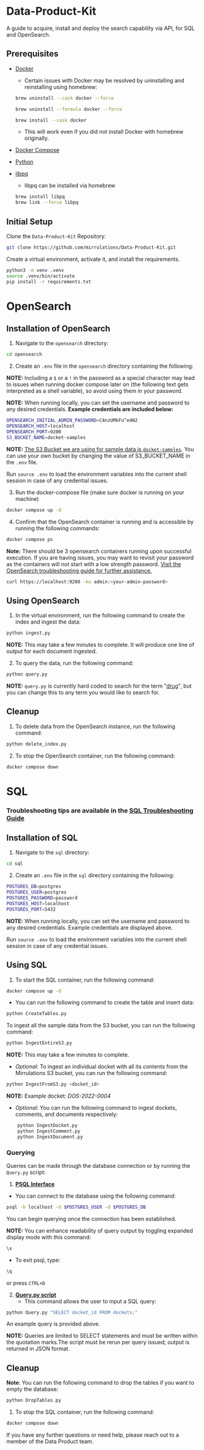 # Data-Product-Kit
A guide to acquire, install and deploy the search capability via API, for SQL and OpenSearch.

## Prerequisites
- [Docker](https://docs.docker.com/get-docker/)
    * Certain issues with Docker may be resolved by uninstalling and reinstalling using homebrew:
    ```bash
    brew uninstall --cask docker --force

    brew uninstall --formula docker --force

    brew install --cask docker
    ```
    * This will work even if you did not install Docker with homebrew originally.

- [Docker Compose](https://docs.docker.com/compose/install/)
- [Python](https://www.python.org/downloads/)
- [libpq](https://www.postgresql.org/docs/current/libpq.html#:~:text=libpq%20is%20the%20C%20application,the%20results%20of%20these%20queries.)
    - libpq can be installed via homebrew
    ```bash
    brew install libpq
    brew link --force libpq
    ```

## Initial Setup

Clone the `Data-Product-Kit` Repository: 
```bash
git clone https://github.com/mirrulations/Data-Product-Kit.git
```

Create a virtual environment, activate it, and install the requirements.
```bash
python3 -m venv .venv
source .venv/bin/activate
pip install -r requirements.txt
```

# OpenSearch

## Installation of OpenSearch

1. Navigate to the `opensearch` directory:
```bash
cd opensearch
```

2. Create an `.env` file in the `opensearch` directory containing the following:

**NOTE:** Including a `$` or a `!` in the password as a special character may lead to issues when running docker compose later on (the following text gets interpreted as a shell variable), so avoid using them in your password.

**NOTE:** When running locally, you can set the username and password to any desired credentials. **Example credentials are included below:**

```bash
OPENSEARCH_INITIAL_ADMIN_PASSWORD=C4nzUMkFu^e4N2
OPENSEARCH_HOST=localhost
OPENSEARCH_PORT=9200
S3_BUCKET_NAME=docket-samples
```
**NOTE:** <ins>The S3 Bucket we are using for sample data is `docket-samples`</ins>. You can use your own bucket by changing the value of S3_BUCKET_NAME in the `.env` file.

Run `source .env` to load the environment variables into the current shell session in case of any credential issues.

3. Run the docker-compose file (make sure docker is running on your machine)
```bash
docker compose up -d
```

4. Confirm that the OpenSearch container is running and is accessible by running the following commands:
```bash
docker compose ps
```
**Note:** There should be 3 opensearch containers running upon successful execution. If you are having issues, you may want to revisit your password as the containers will not start with a low strength password. [Visit the OpenSearch troubleshooting guide for further assistance.](opensearch/opensearch_troubleshoot.md)


```bash
curl https://localhost:9200 -ku admin:<your-admin-password>
```


## Using OpenSearch

1. In the virtual environment, run the following command to create the index and ingest the data:
```bash
python ingest.py
```
**NOTE:** This may take a few minutes to complete. It will produce one line of output for each document ingested.

2. To query the data, run the following command:
```bash
python query.py
```
**NOTE:** `query.py` is currently hard coded to search for the term "<ins>drug</ins>", but you can change this to any term you would like to search for.

## Cleanup 

1. To delete data from the OpenSearch instance, run the following command:
```bash
python delete_index.py
```
2. To stop the OpenSearch container, run the following command:
```bash
docker compose down
```

# SQL

### **Troubleshooting tips are available in the <u>[SQL Troubleshooting Guide](sql/sql_troubleshoot.md](https://github.com/mirrula**tions/Data-Product-Kit/blob/main/sql/sql_troubleshoot.md))</u>**

## Installation of SQL

1. Navigate to the `sql` directory:
```bash
cd sql
```

2. Create an `.env` file in the `sql` directory containing the following:
```bash
POSTGRES_DB=postgres
POSTGRES_USER=postgres
POSTGRES_PASSWORD=password
POSTGRES_HOST=localhost
POSTGRES_PORT=5432
```
**NOTE:** When running locally, you can set the username and password to any desired credentials. Example credentials are displayed above.

Run `source .env` to load the environment variables into the current shell session in case of any credential issues.

## Using SQL
1. To start the SQL container, run the following command:
```bash
docker compose up -d
```

* You can run the following command to create the table and insert data:
```bash
python CreateTables.py
```

To ingest all the sample data from the S3 bucket, you can run the following command:
```bash
python IngestEntireS3.py
```
**NOTE:** This may take a few minutes to complete.


* *Optional:* To ingest an individual docket with all its contents from the Mirrulations S3 bucket, you can run the following command:
```bash
python IngestFromS3.py <docket_id>
```
**NOTE:** Example docket: *DOS-2022-0004*


* *Optional:* You can run the following command to ingest dockets, comments, and documents respectively:
```bash
    python IngestDocket.py
    python IngestComment.py 
    python IngestDocument.py
```

### Querying

Queries can be made through the database connection or by running the `Query.py` script:

1. <u>**PSQL Interface**</u>
* You can connect to the database using the following command:

 ```bash
psql -h localhost -U $POSTGRES_USER -d $POSTGRES_DB
 ```

You can begin querying once the connection has been established. 

**NOTE:** You can enhance readability of query output by toggling expanded display mode with this command:
```bash
\x
```

* To exit psql, type:
```bash
\q
```
or press `CTRL+D`


2. <u>**Query.py script**</u>
    * This command allows the user to input a SQL query:
```bash
python Query.py "SELECT docket_id FROM dockets;"
```
 An example query is provided above. 

**NOTE:** Queries are limited to SELECT statements and must be written within the quotation marks.The script must be rerun per query issued; output is returned in JSON format.

## Cleanup

**Note**: You can run the following command to drop the tables if you want to empty the database:
```bash
python DropTables.py
```

1. To stop the SQL container, run the following command:
```bash
docker compose down
```

If you have any further questions or need help, please reach out to a member of the Data Product team.